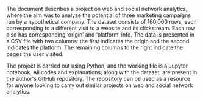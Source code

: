 The document describes a project on web and social network analytics, where the aim was to analyze the potential of three marketing campaigns run by a hypothetical company. The dataset consists of 160,000 rows, each corresponding to a different visit to a website and its clickstream. Each row also has corresponding ‘origin’ and ‘platform’ info. The data is presented in a CSV file with two columns: the first indicates the origin and the second indicates the platform. The remaining columns to the right indicate the pages the user visited.

The project is carried out using Python, and the working file is a Jupyter notebook. All codes and explanations, along with the dataset, are present in the author's GitHub repository. The repository can be used as a resource for anyone looking to carry out similar projects on web and social network analytics.

